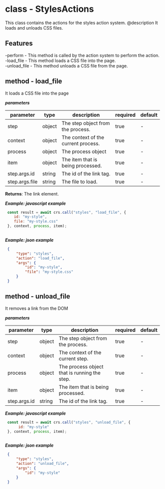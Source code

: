 # class - StylesActionsThis class contains the actions for the styles action system. @description  It loads and unloads CSS files.    ## Features -perform - This method is called by the action system to perform the action.   -load_file - This method loads a CSS file into the page.   -unload_file - This method unloads a CSS file from the page.  ## method - load_fileIt loads a CSS file into the page***parameters***|parameter|type|description|required|default||---------|----|-----------|--------|-------||step|object|The step object from the process.|true|-||context|object|The context of the current process.|true|-||process|object|The process object|true|-||item|object|The item that is being processed.|true|-||step.args.id|string|The id of the link tag.|true|-||step.args.file|string|The file to load.|true|-|**Returns**: The link element.  ***Example: javascript example***```js const result = await crs.call("styles", "load_file", {      id: "my-style",      file: "my-style.css"   }, context, process, item);    ```***Example: json example***```json {       "type": "styles",       "action": "load_file",       "args": {           "id": "my-style",           "file": "my-style.css"       }   }  ```## method - unload_fileIt removes a link from the DOM***parameters***|parameter|type|description|required|default||---------|----|-----------|--------|-------||step|object|The step object from the process.|true|-||context|object|The context of the current step.|true|-||process|object|The process object that is running the step.|true|-||item|object|The item that is being processed.|true|-||step.args.id|string|The id of the link tag.|true|-|***Example: javascript example***```js const result = await crs.call("styles", "unload_file", {        id: "my-style"   }, context, process, item);    ```***Example: json example***```json {       "type": "styles",       "action": "unload_file",       "args": {           "id": "my-style"       }   }  ```